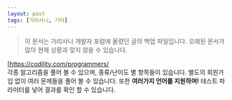 ```yaml
---
layout: post
tags: [가리사니, 기타]
---
```


> 이 문서는 가리사니 개발자 포럼에 올렸던 글의 백업 파일입니다.
오래된 문서가 많아 현재 상황과 맞지 않을 수 있습니다.


[https://codility.com/programmers/
\
각종 알고리즘을 풀어 볼 수 있으며, 종류/난이도 별 항목들이 있습니다.
별도의 회원가입 없이 여러 문제들을 풀어 볼 수 있습니다.
또한 **여러가지 언어를 지원하며!** 테스트 파라미터를 넣어 결과를 확인 할 수 있습니다.